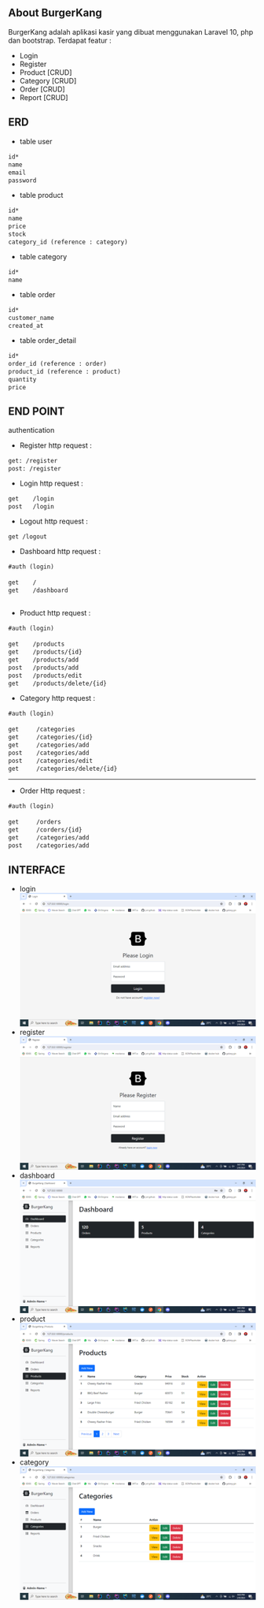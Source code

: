 ## About BurgerKang

BurgerKang adalah aplikasi kasir yang dibuat menggunakan Laravel 10, php dan bootstrap.
Terdapat featur :
- Login
- Register
- Product [CRUD]
- Category [CRUD]
- Order [CRUD]
- Report [CRUD]

## ERD
- table user
```
id*
name
email
password
```
- table product
```
id*
name
price
stock
category_id (reference : category)
```
- table category
```
id*
name
```
- table order
```
id*
customer_name
created_at
```
- table order_detail
```
id*
order_id (reference : order)
product_id (reference : product)
quantity
price
```
## END POINT
authentication 

- Register http request :

```
get: /register
post: /register
```

- Login http request :

```
get    /login
post   /login
```

- Logout http request :

```
get /logout
```

- Dashboard http request :

```
#auth (login)

get    /
get    /dashboard


```

- Product http request :

```
#auth (login)

get    /products
get    /products/{id}
get    /products/add
post   /products/add
post   /products/edit
get    /products/delete/{id}

```


- Category http request :

```
#auth (login)

get     /categories
get     /categories/{id}
get     /categories/add
post    /categories/add
post    /categories/edit
get     /categories/delete/{id}
```
<hr>

- Order
Http request :

```
#auth (login)

get     /orders
get     /corders/{id}
get     /categories/add
post    /categories/add
```

## INTERFACE
- login
![img.png](README/img.png)
- register
![img_1.png](README/img_1.png)
- dashboard
![img_2.png](README/img_2.png)
- product
![img_3.png](README/img_3.png)
- category
![img_4.png](README/img_4.png)

